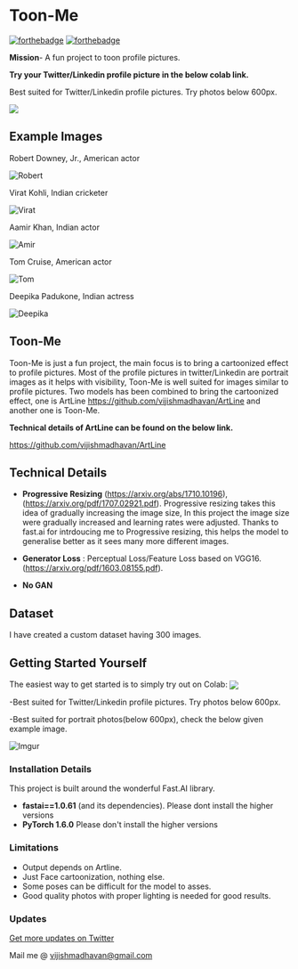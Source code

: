 # Toon-Me

[![forthebadge](https://forthebadge.com/images/badges/open-source.svg)](http://forthebadge.com)
[![forthebadge](https://forthebadge.com/images/badges/built-with-love.svg)](http://forthebadge.com)

**Mission**- A fun project to toon profile pictures.

**Try your Twitter/Linkedin profile picture in the below colab link.**

Best suited for Twitter/Linkedin profile pictures. Try photos below 600px.

[<img src="https://colab.research.google.com/assets/colab-badge.svg" align="center">](https://colab.research.google.com/github/vijishmadhavan/Light-Up/blob/master/Toon_Me_(Try_it_on_Colab).ipynb)



## Example Images

Robert Downey, Jr., American actor

![Robert](https://i.imgur.com/CmMlzER.jpg)

Virat Kohli, Indian cricketer

![Virat](https://i.imgur.com/TcGTNgV.jpg)

Aamir Khan, Indian actor

![Amir](https://i.imgur.com/G7z6k2M.jpg)

Tom Cruise, American actor

![Tom](https://i.imgur.com/gSmZIPs.jpg)

Deepika Padukone, Indian actress

![Deepika](https://i.imgur.com/WOwjOsL.jpg)


## Toon-Me

Toon-Me is just a fun project, the main focus is to bring a cartoonized effect to profile pictures. Most of the profile pictures in twitter/Linkedin are portrait images as it helps with visibility, Toon-Me is well suited for images similar to profile pictures. Two models has been combined to bring the cartoonized effect, one is ArtLine https://github.com/vijishmadhavan/ArtLine and another one is Toon-Me.

**Technical details of ArtLine can be found on the below link.**

https://github.com/vijishmadhavan/ArtLine

## Technical Details

* **Progressive Resizing** (https://arxiv.org/abs/1710.10196),(https://arxiv.org/pdf/1707.02921.pdf). Progressive resizing takes this idea of gradually increasing the image size, In this project the image size were gradually increased and learning rates were adjusted. Thanks to fast.ai for intrdoucing me to Progressive resizing, this helps the model to generalise better as it sees many more different images.

* **Generator Loss** :  Perceptual Loss/Feature Loss based on VGG16. (https://arxiv.org/pdf/1603.08155.pdf).

* **No GAN** 

## Dataset

I have created a custom dataset having 300 images. 

## Getting Started Yourself

The easiest way to get started is to simply try out on Colab: [<img src="https://colab.research.google.com/assets/colab-badge.svg" align="center">](https://colab.research.google.com/github/vijishmadhavan/Light-Up/blob/master/Toon_Me_(Try_it_on_Colab).ipynb)

-Best suited for Twitter/Linkedin profile pictures. Try photos below 600px.

-Best suited for portrait photos(below 600px), check the below given example image.

![Imgur](https://i.imgur.com/OsqEEpR.jpg)


### Installation Details

This project is built around the wonderful Fast.AI library.

- **fastai==1.0.61** (and its dependencies).  Please dont install the higher versions
- **PyTorch 1.6.0** Please don't install the higher versions

### Limitations

- Output depends on Artline.
- Just Face cartoonization, nothing else.
- Some poses can be difficult for the model to asses.
- Good quality photos with proper lighting is needed for good results.


### Updates

[Get more updates on Twitter](https://twitter.com/Vijish68859437)

Mail me @ vijishmadhavan@gmail.com


